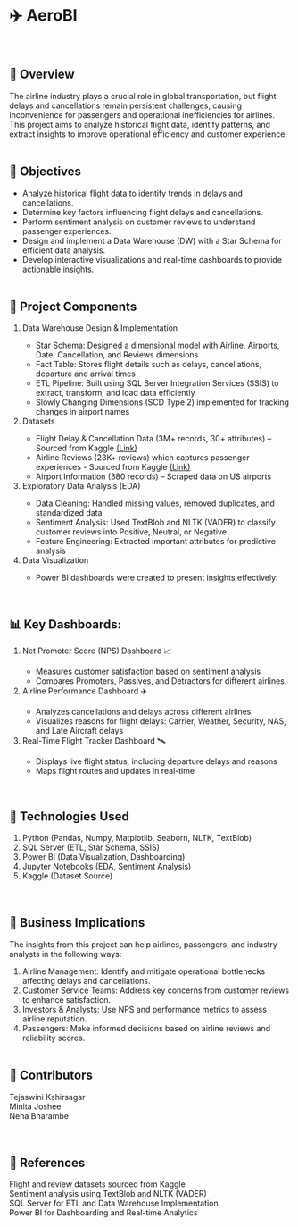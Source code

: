 # ✈️ AeroBI
<br>

## 📌 Overview
The airline industry plays a crucial role in global transportation, but flight delays and cancellations remain persistent challenges, causing inconvenience for passengers and operational inefficiencies for airlines. This project aims to analyze historical flight data, identify patterns, and extract insights to improve operational efficiency and customer experience.
<br><br>


## 🎯 Objectives
- Analyze historical flight data to identify trends in delays and cancellations.
- Determine key factors influencing flight delays and cancellations.
- Perform sentiment analysis on customer reviews to understand passenger experiences.
- Design and implement a Data Warehouse (DW) with a Star Schema for efficient data analysis.
- Develop interactive visualizations and real-time dashboards to provide actionable insights.
<br><br>


## 📂 Project Components
<ol>
  <li>Data Warehouse Design & Implementation </li>
  <ul>
    <li>Star Schema: Designed a dimensional model with Airline, Airports, Date, Cancellation, and Reviews dimensions</li>
    <li>Fact Table: Stores flight details such as delays, cancellations, departure and arrival times</li>
    <li>ETL Pipeline: Built using SQL Server Integration Services (SSIS) to extract, transform, and load data efficiently</li>
    <li>Slowly Changing Dimensions (SCD Type 2) implemented for tracking changes in airport names</li></ul>

  <li>Datasets</li>
  <ul>
    <li>Flight Delay & Cancellation Data (3M+ records, 30+ attributes) – Sourced from Kaggle <a href="https://www.kaggle.com/datasets/patrickzel/flight-delay-and-cancellation-dataset-2019-2023?select=flights_sample_3m.csv" target="_blank">(Link)</a></li>
    <li>Airline Reviews (23K+ reviews) which captures passenger experiences - Sourced from Kaggle <a href="https://www.kaggle.com/datasets/juhibhojani/airline-reviews" target="_blank">(Link)</a></li>
    <li>Airport Information (380 records) – Scraped data on US airports</li></ul>

<li>Exploratory Data Analysis (EDA)</li>
  <ul>
    <li>Data Cleaning: Handled missing values, removed duplicates, and standardized data</li>
    <li>Sentiment Analysis: Used TextBlob and NLTK (VADER) to classify customer reviews into Positive, Neutral, or Negative</li>
    <li>Feature Engineering: Extracted important attributes for predictive analysis</li></ul>
    
<li>Data Visualization</li>
  <ul>
    <li>Power BI dashboards were created to present insights effectively:</li></ul></ol>
<br>


## 📊 Key Dashboards:
<ol>
<li>Net Promoter Score (NPS) Dashboard 📈</li>
<ul>
  <li>Measures customer satisfaction based on sentiment analysis</li>
  <li>Compares Promoters, Passives, and Detractors for different airlines.</li></ul>

<li>Airline Performance Dashboard ✈️</li>
<ul>
  <li>Analyzes cancellations and delays across different airlines</li>
  <li>Visualizes reasons for flight delays: Carrier, Weather, Security, NAS, and Late Aircraft delays</li></ul>

<li>Real-Time Flight Tracker Dashboard 🛰️</li>
<ul>
  <li>Displays live flight status, including departure delays and reasons</li>
  <li>Maps flight routes and updates in real-time</li></ul>
</ol>
<br>


## 🚀 Technologies Used
1. Python (Pandas, Numpy, Matplotlib, Seaborn, NLTK, TextBlob) <br>
2. SQL Server (ETL, Star Schema, SSIS)  <br>
3. Power BI (Data Visualization, Dashboarding) <br>
4. Jupyter Notebooks (EDA, Sentiment Analysis) <br>
5. Kaggle (Dataset Source) <br>
<br><br>


## 📜 Business Implications
The insights from this project can help airlines, passengers, and industry analysts in the following ways:
1. Airline Management: Identify and mitigate operational bottlenecks affecting delays and cancellations.
2. Customer Service Teams: Address key concerns from customer reviews to enhance satisfaction.
3. Investors & Analysts: Use NPS and performance metrics to assess airline reputation.
4. Passengers: Make informed decisions based on airline reviews and reliability scores.
<br><br>


## 📢 Contributors
Tejaswini Kshirsagar <br>
Minita Joshee <br>
Neha Bharambe <br>
<br><br>


## 🔗 References
Flight and review datasets sourced from Kaggle <br>
Sentiment analysis using TextBlob and NLTK (VADER) <br>
SQL Server for ETL and Data Warehouse Implementation <br>
Power BI for Dashboarding and Real-time Analytics <br>
